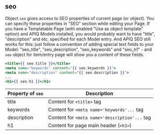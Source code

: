 ## seo
Object `seo` gives access to SEO properties of current page (or object). You can specify these properties in "SEO" section while editing your Page. If you have a Templatable Page (with enabled "Use as object template" option) and APIQ Models installed, you would probably want to have "title", "description" and etc. specified for each Model entry. And APIQ SEO still works for this: just follow a convention of adding special text fields to your Model: "seo_title", "seo_description", "seo_keywords" and "seo_h1" - and `seo` object for item/entry page will show you a content of these fields.

```handlebars
<title>{{ seo.title }}</title>
<meta name="keywords" content="{{ seo.keywords }}">
<meta name="description" content="{{ seo.description }}">
...
<h1>{{ seo.h1 }}</h1>
```

Property of `seo`	| Description
        ---           |    ---
title | Content for `<title>` tag
keywords | Content for `<meta name='keywords'...` tag
description | Content for `<meta name='description'...` tag
h1 | Content for page main header (`<h1>`)
